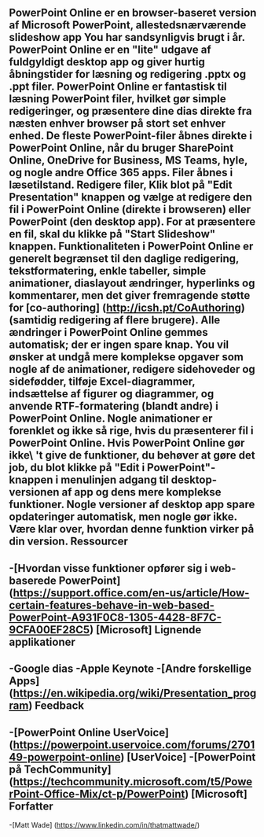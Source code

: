 PowerPoint Online er en browser-baseret version af Microsoft PowerPoint,allestedsnærværende slideshow app You har sandsynligvis brugt i år.PowerPoint Online er en \"lite\" udgave af fuldgyldigt desktop appog giver hurtig åbningstider for læsning og redigering .pptx og .pptfiler. PowerPoint Online er fantastisk til læsning PowerPoint filer, hvilket gørsimple redigeringer, og præsentere dine dias direkte fra næsten enhverbrowser på stort set enhver enhed.De fleste PowerPoint-filer åbnes direkte i PowerPoint Online, når du brugerSharePoint Online, OneDrive for Business, MS Teams, hyle, og nogleandre Office 365 apps. Filer åbnes i læsetilstand. Redigere filer,Klik blot på \"Edit Presentation\" knappen og vælge at redigere denfil i PowerPoint Online (direkte i browseren) eller PowerPoint (dendesktop app). For at præsentere en fil, skal du klikke på \"Start Slideshow\" knappen.Funktionaliteten i PowerPoint Online er generelt begrænset til den dagligeredigering, tekstformatering, enkle tabeller, simple animationer, diaslayoutændringer, hyperlinks og kommentarer, men det giver fremragende støttefor [co-authoring] (http://icsh.pt/CoAuthoring) (samtidig redigering afflere brugere). Alle ændringer i PowerPoint Online gemmesautomatisk; der er ingen spare knap.You vil ønsker at undgå mere komplekse opgaver som nogle af de animationer, redigeresidehoveder og sidefødder, tilføje Excel-diagrammer, indsættelse af figurer og diagrammer,og anvende RTF-formatering (blandt andre) i PowerPoint Online. Nogleanimationer er forenklet og ikke så rige, hvis du præsenterer fil iPowerPoint Online.Hvis PowerPoint Online gør ikke\ 't give de funktioner, du behøver at gøre detjob, du blot klikke på \"Edit i PowerPoint\"-knappen i menulinjenadgang til desktop-versionen af app og dens mere komplekse funktioner.Nogle versioner af desktop app spare opdateringer automatisk, men nogle gørikke. Være klar over, hvordan denne funktion virker på din version.Ressourcer----------[Hvordan visse funktioner opfører sig i web-baserede    PowerPoint] (https://support.office.com/en-us/article/How-certain-features-behave-in-web-based-PowerPoint-A931F0C8-1305-4428-8F7C-9CFA00EF28C5)    \[Microsoft\]Lignende applikationer---------------------Google dias-Apple Keynote-[Andre forskellige    Apps] (https://en.wikipedia.org/wiki/Presentation_program)Feedback----------[PowerPoint Online UserVoice] (https://powerpoint.uservoice.com/forums/270149-powerpoint-online)    \[UserVoice\]-[PowerPoint på TechCommunity] (https://techcommunity.microsoft.com/t5/PowerPoint-Office-Mix/ct-p/PowerPoint)    \[Microsoft\]Forfatter----------[Matt Wade] (https://www.linkedin.com/in/thatmattwade/)